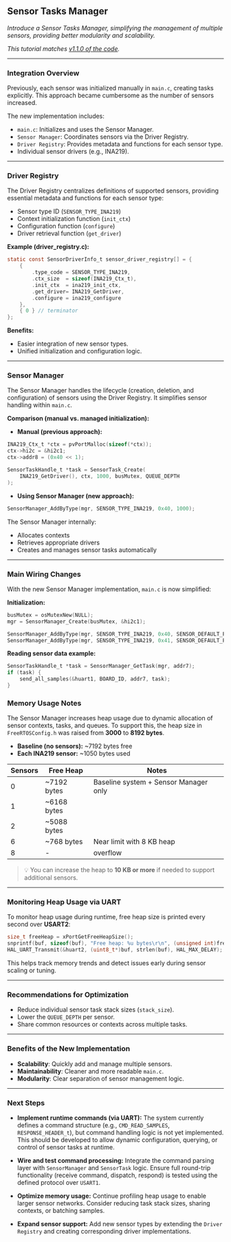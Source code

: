 ## Sensor Tasks Manager

*Introduce a Sensor Tasks Manager, simplifying the management of multiple sensors, providing better modularity and scalability.*

*This tutorial matches [v1.1.0 of the code](https://github.com/brahimab8/stm32-i2c-sensor-hub/tree/v1.1.0).*

---

### Integration Overview

Previously, each sensor was initialized manually in `main.c`, creating tasks explicitly. This approach became cumbersome as the number of sensors increased.

The new implementation includes:

* `main.c`: Initializes and uses the Sensor Manager.
* `Sensor Manager`: Coordinates sensors via the Driver Registry.
* `Driver Registry`: Provides metadata and functions for each sensor type.
* Individual sensor drivers (e.g., INA219).

---

### Driver Registry

The Driver Registry centralizes definitions of supported sensors, providing essential metadata and functions for each sensor type:

* Sensor type ID (`SENSOR_TYPE_INA219`)
* Context initialization function (`init_ctx`)
* Configuration function (`configure`)
* Driver retrieval function (`get_driver`)

**Example (driver\_registry.c):**

```c
static const SensorDriverInfo_t sensor_driver_registry[] = {
    {
        .type_code = SENSOR_TYPE_INA219,
        .ctx_size  = sizeof(INA219_Ctx_t),
        .init_ctx  = ina219_init_ctx,
        .get_driver= INA219_GetDriver,
        .configure = ina219_configure
    },
    { 0 } // terminator
};
```

**Benefits:**

* Easier integration of new sensor types.
* Unified initialization and configuration logic.

---

### Sensor Manager

The Sensor Manager handles the lifecycle (creation, deletion, and configuration) of sensors using the Driver Registry. It simplifies sensor handling within `main.c`.

**Comparison (manual vs. managed initialization):**

* **Manual (previous approach):**

```c
INA219_Ctx_t *ctx = pvPortMalloc(sizeof(*ctx));
ctx->hi2c = &hi2c1;
ctx->addr8 = (0x40 << 1);

SensorTaskHandle_t *task = SensorTask_Create(
    INA219_GetDriver(), ctx, 1000, busMutex, QUEUE_DEPTH
);
```

* **Using Sensor Manager (new approach):**

```c
SensorManager_AddByType(mgr, SENSOR_TYPE_INA219, 0x40, 1000);
```

The Sensor Manager internally:

* Allocates contexts
* Retrieves appropriate drivers
* Creates and manages sensor tasks automatically

---

### Main Wiring Changes

With the new Sensor Manager implementation, `main.c` is now simplified:

**Initialization:**

```c
busMutex = osMutexNew(NULL);
mgr = SensorManager_Create(busMutex, &hi2c1);

SensorManager_AddByType(mgr, SENSOR_TYPE_INA219, 0x40, SENSOR_DEFAULT_POLL_PERIOD);
SensorManager_AddByType(mgr, SENSOR_TYPE_INA219, 0x41, SENSOR_DEFAULT_POLL_PERIOD);
```

**Reading sensor data example:**

```c
SensorTaskHandle_t *task = SensorManager_GetTask(mgr, addr7);
if (task) {
    send_all_samples(&huart1, BOARD_ID, addr7, task);
}
```


### Memory Usage Notes

The Sensor Manager increases heap usage due to dynamic allocation of sensor contexts, tasks, and queues. To support this, the heap size in `FreeRTOSConfig.h` was raised from **3000** to **8192 bytes**.

* **Baseline (no sensors):** \~7192 bytes free
* **Each INA219 sensor:** \~1050 bytes used

| Sensors | Free Heap    | Notes                                 |
| ------- | ------------ | ------------------------------------- |
| 0       | \~7192 bytes | Baseline system + Sensor Manager only |
| 1       | \~6168 bytes |                                       |
| 2       | \~5088 bytes |                                       |
| 6       | \~768 bytes  | Near limit with 8 KB heap             |
| 8       | -            | overflow                              |

> 💡 You can increase the heap to **10 KB or more** if needed to support additional sensors.

---

### Monitoring Heap Usage via UART

To monitor heap usage during runtime, free heap size is printed every second over **USART2**:

```c
size_t freeHeap = xPortGetFreeHeapSize();
snprintf(buf, sizeof(buf), "Free heap: %u bytes\r\n", (unsigned int)freeHeap);
HAL_UART_Transmit(&huart2, (uint8_t*)buf, strlen(buf), HAL_MAX_DELAY);
```

This helps track memory trends and detect issues early during sensor scaling or tuning.

---

### Recommendations for Optimization

* Reduce individual sensor task stack sizes (`stack_size`).
* Lower the `QUEUE_DEPTH` per sensor.
* Share common resources or contexts across multiple tasks.

---

### Benefits of the New Implementation

* **Scalability**: Quickly add and manage multiple sensors.
* **Maintainability**: Cleaner and more readable `main.c`.
* **Modularity**: Clear separation of sensor management logic.

---

### Next Steps

* **Implement runtime commands (via UART):**
  The system currently defines a command structure (e.g., `CMD_READ_SAMPLES`, `RESPONSE_HEADER_t`), but command handling logic is not yet implemented. This should be developed to allow dynamic configuration, querying, or control of sensor tasks at runtime.

* **Wire and test command processing:**
  Integrate the command parsing layer with `SensorManager` and `SensorTask` logic. Ensure full round-trip functionality (receive command, dispatch, respond) is tested using the defined protocol over `USART1`.

* **Optimize memory usage:**
  Continue profiling heap usage to enable larger sensor networks. Consider reducing task stack sizes, sharing contexts, or batching samples.

* **Expand sensor support:**
  Add new sensor types by extending the `Driver Registry` and creating corresponding driver implementations.
